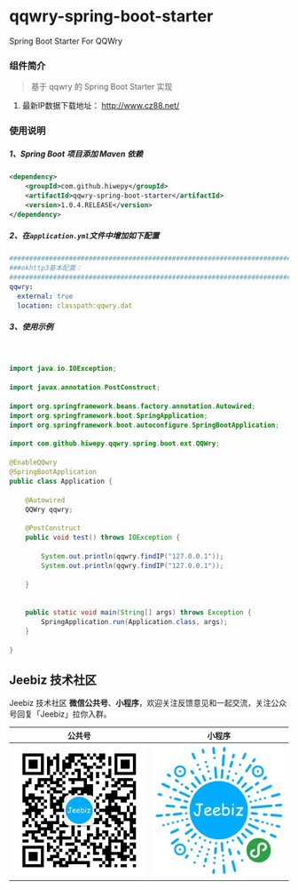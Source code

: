 # qqwry-spring-boot-starter

Spring Boot Starter For QQWry

### 组件简介

 > 基于 qqwry 的 Spring Boot Starter 实现

1. 最新IP数据下载地址： http://www.cz88.net/

### 使用说明

##### 1、Spring Boot 项目添加 Maven 依赖

``` xml
<dependency>
	<groupId>com.github.hiwepy</groupId>
	<artifactId>qqwry-spring-boot-starter</artifactId>
	<version>1.0.4.RELEASE</version>
</dependency>
```


##### 2、在`application.yml`文件中增加如下配置

```yaml
################################################################################################################
###okhttp3基本配置：
################################################################################################################
qqwry:
  external: true
  location: classpath:qqwry.dat
```

##### 3、使用示例

```java


import java.io.IOException;

import javax.annotation.PostConstruct;

import org.springframework.beans.factory.annotation.Autowired;
import org.springframework.boot.SpringApplication;
import org.springframework.boot.autoconfigure.SpringBootApplication;

import com.github.hiwepy.qqwry.spring.boot.ext.QQWry;

@EnableQQwry
@SpringBootApplication
public class Application {
	
	@Autowired
	QQWry qqwry;
	
	@PostConstruct
	public void test() throws IOException {
		
		System.out.println(qqwry.findIP("127.0.0.1"));
		System.out.println(qqwry.findIP("127.0.0.1"));
		
	}
	
	
	public static void main(String[] args) throws Exception {
		SpringApplication.run(Application.class, args);
	}

}

```


## Jeebiz 技术社区

Jeebiz 技术社区 **微信公共号**、**小程序**，欢迎关注反馈意见和一起交流，关注公众号回复「Jeebiz」拉你入群。

|公共号|小程序|
|---|---|
| ![](https://raw.githubusercontent.com/hiwepy/static/main/images/qrcode_for_gh_1d965ea2dfd1_344.jpg)| ![](https://raw.githubusercontent.com/hiwepy/static/main/images/gh_09d7d00da63e_344.jpg)|


